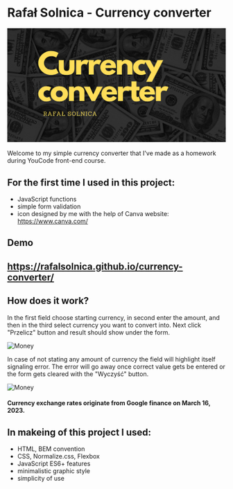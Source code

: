 # Rafał Solnica - Currency converter

![Money](./images/README_background.png)

Welcome to my simple currency converter that I've made as a homework during YouCode front-end course.

## For the first time I used in this project:

- JavaScript functions
- simple form validation
- icon designed by me with the help of Canva website: https://www.canva.com/

## Demo

## https://rafalsolnica.github.io/currency-converter/

## How does it work?

In the first field choose starting currency, in second enter the amount, and then in the third select currency you want to convert into. Next click "Przelicz" button and result should show under the form.

![Money](./images/example.gif)

In case of not stating any amount of currency the field will highlight itself signaling error. The error will go away once correct value gets be entered or the form gets cleared with the "Wyczyść" button.

![Money](./images/example_error.gif)

#### Currency exchange rates originate from Google finance on March 16, 2023.

## In makeing of this project I used:

- HTML, BEM convention
- CSS, Normalize.css, Flexbox
- JavaScript ES6+ features
- minimalistic graphic style
- simplicity of use
